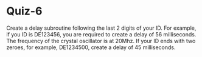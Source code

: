 # Quiz-6
Create a delay subroutine following the last 2 digits of your ID. For example, if you ID is DE123456, you are required to create a delay of 56 milliseconds. The frequency of the crystal oscillator is at 20Mhz. If your ID ends with two zeroes, for example, DE1234500, create a delay of 45 milliseconds.
